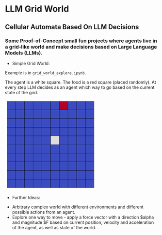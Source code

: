 # LLM Grid World

## Cellular Automata Based On LLM Decisions

### Some Proof-of-Concept small fun projects where agents live in a grid-like world and make decisions based on Large Language Models (LLMs).


* Simple Grid World:

Example is in `grid_world_explore.ipynb`.  

The agent is a white square. The food is a red square (placed randomly). 
At every step LLM decides as an agent which way to go based on the current state of the grid.

  
   
<img src="images/animation.gif" alt="Description" width="300"/>


* Further Ideas:

- Arbitrary complex world with different environments and different possible actions from an agent. 
- Explore one way to move - apply a force vector with a direction $alpha and magnitude $F based on current position, velocity and acceleration of the agent, as well as state of the world. 
